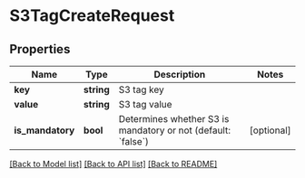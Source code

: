 # S3TagCreateRequest

## Properties
Name | Type | Description | Notes
------------ | ------------- | ------------- | -------------
**key** | **string** | S3 tag key | 
**value** | **string** | S3 tag value | 
**is_mandatory** | **bool** | Determines whether S3 is mandatory or not (default: &#x60;false&#x60;) | [optional] 

[[Back to Model list]](../README.md#documentation-for-models) [[Back to API list]](../README.md#documentation-for-api-endpoints) [[Back to README]](../README.md)


